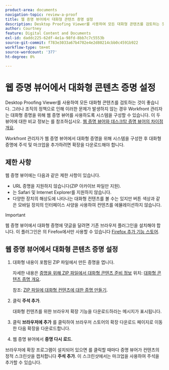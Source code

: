 ```yaml
---
product-area: documents
navigation-topic: review-a-proof
title: 웹 증명 뷰어에서 대화형 콘텐츠 증명 설정
description: Desktop Proofing Viewer를 사용하여 모든 대화형 콘텐츠를 검토하는 것이 좋습니다. 그러나 조직의 정책으로 인해 이러한 문제가 발생하지 않는 경우 Workfront 관리자는 대화형 증명을 위해 웹 증명 뷰어를 사용하도록 시스템을 구성할 수 있습니다. 이 두 뷰어에 대한 비교 정보는 웹 증명 뷰어와 데스크탑 증명 뷰어의 차이점 개요 를 참조하십시오.
author: Courtney
feature: Digital Content and Documents
exl-id: daddc225-62df-4e1a-98fd-8bb7c7c5553b
source-git-commit: f783e3033a67b4702e4e2d80214cbb0c4591b922
workflow-type: tm+mt
source-wordcount: '377'
ht-degree: 0%

---
```


# 웹 증명 뷰어에서 대화형 콘텐츠 증명 설정

Desktop Proofing Viewer를 사용하여 모든 대화형 콘텐츠를 검토하는 것이 좋습니다. 그러나 조직의 정책으로 인해 이러한 문제가 발생하지 않는 경우 Workfront 관리자는 대화형 증명을 위해 웹 증명 뷰어를 사용하도록 시스템을 구성할 수 있습니다. 이 두 뷰어에 대한 비교 정보는 를 참조하십시오. [웹 증명 뷰어와 데스크탑 증명 뷰어의 차이점 개요](../../../../review-and-approve-work/proofing/proofing-overview/understand-differences-between-web-viewer.md).

Workfront 관리자가 웹 증명 뷰어에서 대화형 증명을 위해 시스템을 구성한 후 대화형 증명에 주석 및 마크업을 추가하려면 확장을 다운로드해야 합니다.

## 제한 사항

웹 증명 뷰어에는 다음과 같은 제한 사항이 있습니다.

* URL 증명을 지원하지 않습니다(ZIP 아카이브 파일만 지원).
* 는 Safari 및 Internet Explorer를 지원하지 않습니다.
* 다양한 장치의 해상도에 나타나는 대화형 컨텐츠를 볼 수는 있지만 버튼 색상과 같은 모바일 장치의 인터페이스 사양을 사용하여 컨텐츠를 에뮬레이션하지 않습니다.

>[!IMPORTANT]
>
>웹 증명 뷰어에서 대화형 증명에 댓글을 달려면 기존 브라우저 플러그인을 설치해야 합니다. 이 플러그인은 의 Firefox에서만 사용할 수 있습니다 [Firefox 추가 기능 스토어](https://addons.mozilla.org/en-US/firefox/addon/proofhq-rich-media-review/).

## 웹 증명 뷰어에서 대화형 콘텐츠 증명 설정

1. 대화형 내용이 포함된 ZIP 파일에서 만든 증명을 엽니다.

   자세한 내용은 [증명을 위해 ZIP 파일에서 대화형 콘텐츠 준비 정보](../../../../review-and-approve-work/proofing/proofing-overview/interactive-content-proofs.md#howtoprepareaninteractiveziparchive) 위치: [대화형 콘텐츠 증명 개요](../../../../review-and-approve-work/proofing/proofing-overview/interactive-content-proofs.md).

   참조: [ZIP 파일에 대화형 컨텐츠에 대한 증명 만들기](../../../../review-and-approve-work/proofing/creating-proofs-within-workfront/generate-proof-interactive-content.md).

1. 클릭 **주석 추가**.

   대화형 컨텐츠를 위한 브라우저 확장 기능을 다운로드하라는 메시지가 표시됩니다.

1. 클릭 **브라우저에 추가** 를 클릭하여 브라우저 스토어의 확장 다운로드 페이지로 이동한 다음 확장을 다운로드합니다.
1. 웹 증명 뷰어에서 **증명 다시 로드**.

브라우저에 확장 프로그램이 설치되어 있으면 를 클릭할 때마다 증명 뷰어가 컨텐츠의 정적 스크린샷을 캡처합니다 **주석 추가**. 이 스크린샷에서는 마크업을 사용하여 주석을 추가할 수 있습니다.

 
